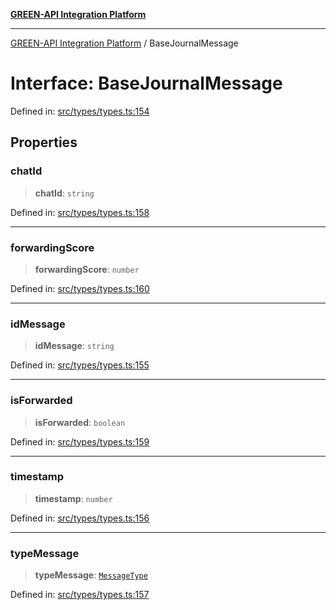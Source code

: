 [**GREEN-API Integration Platform**](../README.md)

***

[GREEN-API Integration Platform](../globals.md) / BaseJournalMessage

# Interface: BaseJournalMessage

Defined in: [src/types/types.ts:154](https://github.com/green-api/greenapi-integration/blob/20ab1c18eae4ff2cd48cede03d005dd7127abc0b/src/types/types.ts#L154)

## Properties

### chatId

> **chatId**: `string`

Defined in: [src/types/types.ts:158](https://github.com/green-api/greenapi-integration/blob/20ab1c18eae4ff2cd48cede03d005dd7127abc0b/src/types/types.ts#L158)

***

### forwardingScore

> **forwardingScore**: `number`

Defined in: [src/types/types.ts:160](https://github.com/green-api/greenapi-integration/blob/20ab1c18eae4ff2cd48cede03d005dd7127abc0b/src/types/types.ts#L160)

***

### idMessage

> **idMessage**: `string`

Defined in: [src/types/types.ts:155](https://github.com/green-api/greenapi-integration/blob/20ab1c18eae4ff2cd48cede03d005dd7127abc0b/src/types/types.ts#L155)

***

### isForwarded

> **isForwarded**: `boolean`

Defined in: [src/types/types.ts:159](https://github.com/green-api/greenapi-integration/blob/20ab1c18eae4ff2cd48cede03d005dd7127abc0b/src/types/types.ts#L159)

***

### timestamp

> **timestamp**: `number`

Defined in: [src/types/types.ts:156](https://github.com/green-api/greenapi-integration/blob/20ab1c18eae4ff2cd48cede03d005dd7127abc0b/src/types/types.ts#L156)

***

### typeMessage

> **typeMessage**: [`MessageType`](../type-aliases/MessageType.md)

Defined in: [src/types/types.ts:157](https://github.com/green-api/greenapi-integration/blob/20ab1c18eae4ff2cd48cede03d005dd7127abc0b/src/types/types.ts#L157)
